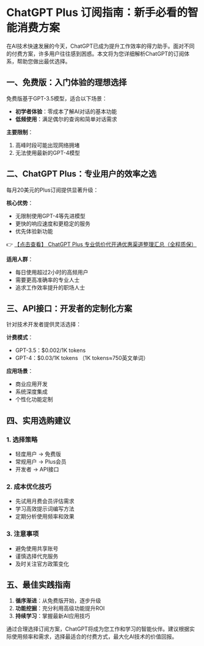 # ChatGPT Plus 订阅指南：新手必看的智能消费方案

在AI技术快速发展的今天，ChatGPT已成为提升工作效率的得力助手。面对不同的付费方案，许多用户往往感到困惑。本文将为您详细解析ChatGPT的订阅体系，帮助您做出最优选择。

## 一、免费版：入门体验的理想选择

免费版基于GPT-3.5模型，适合以下场景：
- **初学者体验**：零成本了解AI对话的基本功能
- **低频使用**：满足偶尔的查询和简单对话需求

**主要限制**：
1. 高峰时段可能出现网络拥堵
2. 无法使用最新的GPT-4模型

## 二、ChatGPT Plus：专业用户的效率之选

每月20美元的Plus订阅提供显著升级：

**核心优势**：
- 无限制使用GPT-4等先进模型
- 更快的响应速度和更稳定的服务
- 优先体验新功能

👉 [【点击查看】 ChatGPT Plus 专业低价代开通优惠渠道整理汇总（全程质保）](https://bit.ly/DaiKai)

**适用人群**：
- 每日使用超过2小时的高频用户
- 需要更高准确率的专业人士
- 追求工作效率提升的职场人士

## 三、API接口：开发者的定制化方案

针对技术开发者提供灵活选择：

**计费模式**：
- GPT-3.5：$0.002/1K tokens
- GPT-4：$0.03/1K tokens
（1K tokens≈750英文单词）

**应用场景**：
- 商业应用开发
- 系统深度集成
- 个性化功能定制

## 四、实用选购建议

### 1. 选择策略
- 轻度用户 → 免费版
- 常规用户 → Plus会员
- 开发者 → API接口

### 2. 成本优化技巧
- 先试用月费会员评估需求
- 学习高效提示词编写方法
- 定期分析使用频率和效果

### 3. 注意事项
- 避免使用共享账号
- 谨慎选择代充服务
- 及时关注官方政策变化

## 五、最佳实践指南

1. **循序渐进**：从免费版开始，逐步升级
2. **功能挖掘**：充分利用高级功能提升ROI
3. **持续学习**：掌握最新AI应用技巧

通过合理选择订阅方案，ChatGPT将成为您工作和学习的智能伙伴。建议根据实际使用频率和需求，选择最适合的付费方式，最大化AI技术的价值回报。